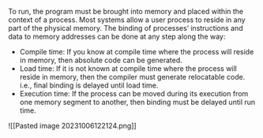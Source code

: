 To run, the program must be brought into memory and placed within the context of a process.
Most systems allow a user process to reside in any part of the physical memory.
The binding of processes’ instructions and data to memory addresses can be done at any step along the way:

*  Compile time: If you know at compile time where the process will reside in memory, then absolute code can be generated.
* Load time: If it is not known at compile time where the process will reside in memory, then the compiler must generate relocatable code. i.e., final binding is delayed until load time.
* Execution time: If the process can be moved during its execution from one memory segment to another, then binding must be delayed until run time.

![[Pasted image 20231006122124.png]]